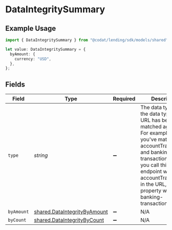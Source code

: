 # DataIntegritySummary

## Example Usage

```typescript
import { DataIntegritySummary } from "@codat/lending/sdk/models/shared";

let value: DataIntegritySummary = {
  byAmount: {
    currency: "USD",
  },
};
```

## Fields

| Field                                                                                                                                                                                                                                                            | Type                                                                                                                                                                                                                                                             | Required                                                                                                                                                                                                                                                         | Description                                                                                                                                                                                                                                                      |
| ---------------------------------------------------------------------------------------------------------------------------------------------------------------------------------------------------------------------------------------------------------------- | ---------------------------------------------------------------------------------------------------------------------------------------------------------------------------------------------------------------------------------------------------------------- | ---------------------------------------------------------------------------------------------------------------------------------------------------------------------------------------------------------------------------------------------------------------- | ---------------------------------------------------------------------------------------------------------------------------------------------------------------------------------------------------------------------------------------------------------------- |
| `type`                                                                                                                                                                                                                                                           | *string*                                                                                                                                                                                                                                                         | :heavy_minus_sign:                                                                                                                                                                                                                                               | The data type which the data type in the URL has been matched against. For example, if you've matched accountTransactions and banking-transactions, and you call this endpoint with accountTransactions in the URL, this property would be banking-transactions. |
| `byAmount`                                                                                                                                                                                                                                                       | [shared.DataIntegrityByAmount](../../../sdk/models/shared/dataintegritybyamount.md)                                                                                                                                                                              | :heavy_minus_sign:                                                                                                                                                                                                                                               | N/A                                                                                                                                                                                                                                                              |
| `byCount`                                                                                                                                                                                                                                                        | [shared.DataIntegrityByCount](../../../sdk/models/shared/dataintegritybycount.md)                                                                                                                                                                                | :heavy_minus_sign:                                                                                                                                                                                                                                               | N/A                                                                                                                                                                                                                                                              |